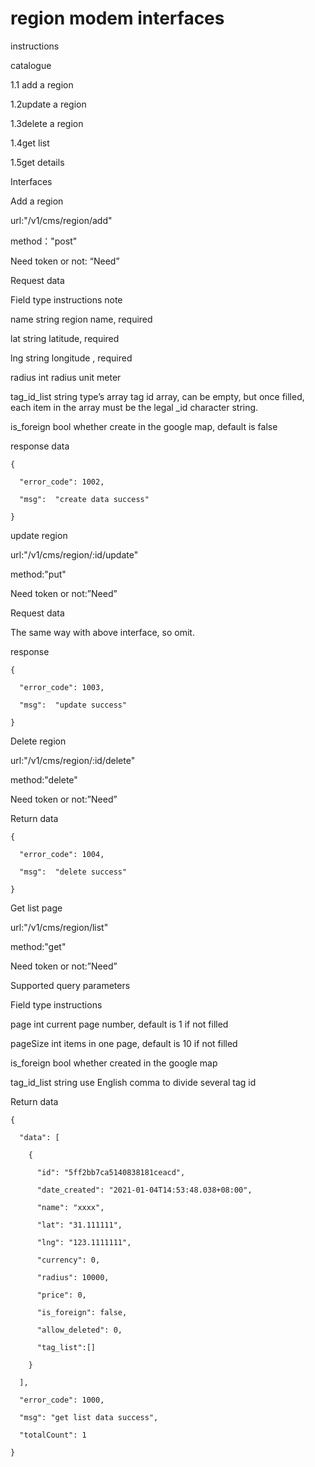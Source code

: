 # region modem interfaces

 instructions 

 catalogue 

1.1 add a region

1.2update a region 

1.3delete a region

1.4get list

1.5get details

Interfaces

Add a region 

url:"/v1/cms/region/add"

method："post"

Need token or not: “Need”

Request data 

Field type instructions note 

name    string    region name, required

lat  string    latitude, required   

lng  string    longitude , required

radius    int  radius  unit meter

tag_id_list    string type’s array  tag id array, can be empty, but once filled, each item in the array must be the legal _id character string.

is_foreign bool  whether create in the google map, default is false 

response data 

```
{

  "error_code": 1002,

  "msg":  "create data success"

}
```

update region

url:"/v1/cms/region/:id/update"

method:"put"

Need token or not:”Need”

Request data

The same way with above interface, so omit.

response

```
{

  "error_code": 1003,

  "msg":  "update success"

}
```

Delete region

url:"/v1/cms/region/:id/delete"

method:"delete"

Need token or not:”Need”

Return data

```
{

  "error_code": 1004,

  "msg":  "delete success"

}
```

Get list page

url:"/v1/cms/region/list"

method:"get"

Need token or not:”Need”

Supported query parameters

Field type instructions 

page int  current page number, default is 1 if not filled

pageSize int  items in one page, default is 10 if not filled

is_foreign bool  whether created in the google map

tag_id_list    string    use English comma to divide several tag id

Return data

```
{

  "data": [

​    {

​      "id": "5ff2bb7ca5140838181ceacd",

​      "date_created": "2021-01-04T14:53:48.038+08:00",

​      "name": "xxxx",

​      "lat": "31.111111",

​      "lng": "123.1111111",

​      "currency": 0,

​      "radius": 10000,

​      "price": 0,

​      "is_foreign": false,

​      "allow_deleted": 0,

​      "tag_list":[]

​    }

  ],

  "error_code": 1000,

  "msg": "get list data success",

  "totalCount": 1

}
```


